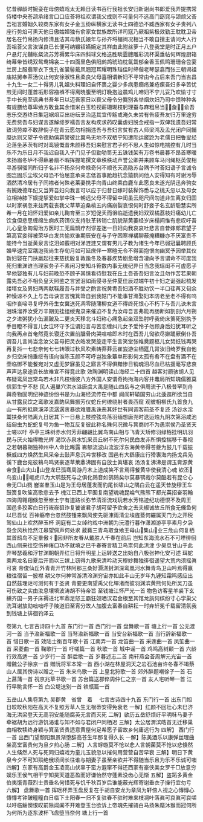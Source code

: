 <!-- { "loadSidebar": true } -->
忆昔稺龄时婉娈在母傍嬉戏太无赖日读书百行我祖长安归新谢尚书郎爱我弄提携常侍楼中央苍颉承绪言口口应荅将祖欢谓我父成则不可量何不选高门窈窕与颉颃父荅吾祖言婚姻久较商东家有女子金玉纷纵横家无读书士四德恐不臧西家有女子贵列八座行势焰可熏天他日傲姑嫜独有俞家女世族故所详司寇乃厥祖紫极效勤王耽耽卫帝居名在竹帛扬内修清且洁其母蔡氏娘年与孙齐埒楣阀况相当不敢自擅主请问大人行吾祖荅父言汝谋良已长便可纳镮钗嬿婉定其祥由此附丝萝十八登我堂是时正月五户户悬灯光黼帐粲流苏芳褥累华床四斜球文格迭胜睒霝牕雕彩流杯渠垂帖何辉煌厨箱绮幕带皆绣双鸳鸯锦衾二十四面里色俱阳鹧鸪琥珀枕氤氲郁金香玉佩鸣珊珊合卺宴兰房上服翡翠衣下曳孔雀裳髻戴凤翘冠耳耀明珠珰佳时缔偕老琴瑟翕而张三朝谒祖庙姑舅奉茶汤仪止何安徐淑性且柔良父母喜相谓新妇不寻常由今占后来吾门当吉昌十九生一女二十得男儿乳媪失料理妇自怀裹之婴少多病患癎疡兼疮瘰吾妇多辛苦忧煎无间时蓬首垢形容襁褓不得离晓腹至明灯晚抱迨晨鸡儿啼妇不宁儿妥乃欢愉寸寸手中长宛至讽典书吾年日以迈吾家日以衰父母令分爨别各举烟炊妇乃司中馈种种各有规膳给尊卑飨方敢食其余惜米白玉粒视薪珊瑚枝躬理蚕与麻粗帛当&#62730;&#63140;詹&#62730;&#63140;俞吾志乐交游终日集冠裾俎豆出纷纭烹治适其宜传觞或淹久未尝有告疲吾友归万里途穷无费赀吾与妇谋言遂解绛罗襦吾言友构疾求药叹囊虗妇脱金戒指一双俾我遗吾妇常致词劳瘁不敢辞倘子在青云愿勿相捐违吾与吾妇言贫有古人师梁鸿及孟光闭户同餔糜达则又望子令德助僖羁譬彼比翼鸟无地不双栖宁知遭阨运蹉跎为老儒日把鲁叟经沦落坐茅茨有时对鸾镜慨昔朱颜移吾妇来慰言君子何不思人生如惊电揣控有几时当乐不为乐日月不我迟自我入子门见子但勤劬笥无五铢钱架有万卷书晨暮不昂首寒暖未扬眉冬垆不得爇暑扇不暇挥握笔撰文章秩秩动声誉公卿并来顾车马问绳枢英俊相寻游骐骝同所归子名非不扬奈何命禄奇何不顺苍天高隐苏台隅予时荅妇语子言诚令图岂固乐尘埃父母恐不怡屈意承亲志低首事跄趋抗念猿鹤问他人安得知有时谢污辱洒然清冷居有子同襟者何殊老莱妻携手向青山终乘白鹿车此愿良未遂光阴迅奔驹女有婉娩德年纪又当笄吾妇向我言可以应于归昔日嫁时装髹饰悉与之桃夭忽以及母女泣相持膝下娱提挈爱如掌中珠一朝远父母不得留中闺虽云咫尺间勿道非生离女归固以时家祸忽来兹丙载丧我父草草迫桑榆五内痛崩裂哀恨何时舒妾子名玄龄聪慧实所希一月在妇怀妇爱如亲儿鞠育至三岁短促夭而徂临逝遗我妇双双橘荔枝妇痛幼儿亡饮食但悲思缠绵生痾疚药饵仅支持肤革转销亡肌貌渐黄萎经岁床榻间惟有悲叹吁吾儿心皇急匍匐治方医时工无扁鹊疗剂谬差迷一日妇向我哀哀吐悲言自昔嫁郎君望子第高官妾得被荣华白发共愉欢谁期辰安在与子守困寒禅褠聊蔽掩糟糠亦不厌富贵不能待今当逝黄泉言讫泪如霰相对涕涟涟又谓有男儿子教为诸生今年已弱冠曩聘顾氏婚早速完室耦迨我尚生存旬月如可延庶伴一寒暄无令不得面抱恨向幽冥予因举其仪新妇娶在门扶羸起往来慈抚殷复敦踰冬及春暮疾势剧愈增含凄向予言谓命不可度我死归重渊谁当理家务子不素闲习安知斗筲数内事无统纪异日当念我瑶闺不可虗愿子早他娶独有儿与妇前晚恐不顾子其慎看待慰我在丘土吾荅吾妇言汝且勿作苦若果朝露先吾必不相负皇天照鉴之言罢泪如雨侵寻至仲夏佳辰过端午初十妇之诞强起梳发缕壻女及男妇两两献鞵履吾与并受之酌言祝黄耈吾妇酒不胜劝饮一半口荏苒又旬余神懆谅不久上与吾母诀言言愧箕箒自到我姑门不能事甘滫娶妇本防老至老不得有呜咽作哀啼寻复呼外母生女冀送死凋零随蒲柳女道不得终死恨心不朽下与吾儿诀未言泪珠溜养汝受万辛期见挂组绶鬼录来催迫不复为汝母吾言弗能再肠断如割剖六月朔之夕进粥犹小缶漏皷及二更炎天移北斗妇称心痛急起坐双坠肘呼我倚床箦死别执予手目瞪不得言儿女泣环守予泣谓妇言母苦恋缠纠儿女予爱怜子勿顾身后妇犹耳听之向我再点首奄然竟长寝迁次置前牖骨肉哭喧喧即木时在酉吾儿恸欲尽擗踊厥倒仆吾谓吾儿言尚当念汝父吾母把灵衣皓发哭旋走平生言笑堂张帷奠题柩儿女焚纸钱再哭再复抖一七悲奈何七七转眼过秋风吹素帱莽莽云崔峩游尘栖筵几冐汝旧绮罗我自他乡归空床悄垂绥有语向谁陈玉颜不可呼岂独象簟单形影何太孤有肴不在盘有酒不在壶临御不能餐宛对又虚无梦寐虽见之寤言不得俱黯惨日销魂泪尽血已枯援毫写悲衷声声达泉途哀长故难宣不得竟此歌
效陶渊明读山海经二十四首
越客对罽骇胡人见布疑鸾凤岂常鸟若木非凡枝缅彼八方外国人安谓奇拘拘海内客井鼃局所知瑰儒雅莫信郭生宁不悲
民人遍巢穴洪水溢唐虞大禹是随山四岳与之俱周流于八极昔罕到舟舆奇物固明纪神迹纷纷书是为山海经流传在中都
阆阆轩辕国穷山北逶迤所欲当自从甘露民饮之鸾歌发嘉韵凤舞振芳仪蛇丘何缭绕射者畏西窥
观彼相柳氏九首食九山一有所抵厥溪泽流潺潺贪暴欲难餍禹诛恶其奸世有同调客前圣不复还
汤谷水淫鬻扶桑何陆离九日居其下一日悬上枝控弦鸟落羽缅想唐尧时迭运烛九阴次第浴咸池
结匈虫为蛇蛇复号为鱼一物互反复彼此称名殊何况微与箕商纣不为愚崇侯乃圣贤天士嗟以吁
亭亭三珠树赤水何芳菲翩翩比翼鸟南山相与飞青天矫修羽绿栢挂明玑羽民与厌火始得瞻光辉
渴饮赤泉水饥采员丘树不死尔何民白发非所惧控揣移千春视之若朝暮胡独神州中人命比晞露
岪郁流波山流波浮东海黄帝得苍夔为鼓几千载振橛威四方焕然生风采帝去鼓声息沉吟世移改
国邑有大繇康庄行猾褢海内扬戈兵凫徯下鹿台宛彼鴸鸟鸣贤豪逐草莱鼎沸固有自放士眞堪哀
汤汤复沸沸是谓玉膏源黄帝食&#63150;山大山&#63151;山登龙巳孤骞周游丹木上道成笑不言焉得餐黄华使我清心魂
钦丕&#63140;鸟变山&#63140;&#62619;崕虎爪为大鹗鼓死与之俱化鵕音如鹄鵕矣尔莫暴鹗哉尔莫酷若有昆仑心帝无□山戮
嶜崟羣玉山是为王母居蓬发而豹尾长啸山之隅白云在遥天昔旋穆王车鼓簧复吹笙高歌悲去予
槐江已西上平囿复南望魂魂昆崘气熊熊下都光英招奋羽翰四海周翱翔倏忽至峚土宁有道路长弥节清淫流戏玩若水芳铭迹纪功德恨不及周王
国邑多狡客白日行峳峳狙诈复饕诐君子胡可留予欲舍之去夫椒诚故丘所食无儵鱼何以巳吾忧
百神觞帝台忽然鼓锺来飘风使先驱涷雨清尘埃旌葢何纚属天门为之开税驾仙山上欢然醉玉杯
洞庭有二女绰约戏中洲朝为沅澧行暮作潇湘游亭亭素月夕袅袅金风秋怆然江皋望佩声何处求
葳蕤三青鸟取食飨王母山&#63140;集山&#63140;业三危山何复栖其首鸱鸟不足羣傲彳&#63140;因非所友眷从戴胜人千春在前后
岂知东海流水石不可堙徘徊西山侧来往空伤神瘏口功不就填之巳千春寄言精卫鸟柰何此洪津
少昊息甘山于此弃琴瑟羲和浮甘渊朝朝弄红日将升明星上运转送之出始自八极张神化安可述
珥蛇乘两龙名曰夏后开而以三嫔上窃得九歌来清吟动天穆妙舞独徘徊遥望大荒内须摇眞可哀
帝俊仙丘外青青开竹林阿那三桑好灏溔封渊深鸾凰河水舞青鸟卫山吟焉得赢粮往宿留一披襟
耕父尔何神常游清泠渊穷宙亦如此丰山无岁年九锺知霜鸣感应出自然兹理讵可测何有于圣贤
青要更南望禹父化墠渚而彼羽渊滨黄熊何处所吴刀虽可伤致之实由汝息壤填波涛胡不待帝旨
至钱塘江怀严光一首
物色访客星羊裘下玄纁齐国一男子床褥进北军鼎足怒王霸狂奴哂汉君金根至其馆龙旐何缤纷寸心学巢父洗耳谢放勋咄咄呼子陵道旧至宵分故人加腹去富春自耕耘一时弃轩冕千载留清氛我到钱塘上徘徊钓泽云

卷第九
七言古诗四十九首 
东门行一首
西门行一首
盘舞歌一首
塘上行一首
公无渡河一首
当予渝新福歌一首
当弩渝新福歌一首
当安台新福歌一首
当行辞新福歌一首
惜日歌一首
效陆士衡百年歌十首 
江南弄一首
龙笛曲一首
采莲曲一首
凤笙曲一首
采菱曲一首
鞠歌行一首
吁嗟篇一首
秋歌一首
城中谣一首
鸡鸣高树颠一首
六龄行效高适一首
少岁行一首
醉后歌一首
岁暮述志二首 
南轩燕会荅周解元光宙一首
赠魏公子徐京一首
赠阮将军本常一首
西小湖在林屋洞天之岩石池亩许冬春不竭蔡山人居其傍诗以赠之一首
朱来鸟歌一首
上皇北狩歌一首
郊外醉题嘲徐子一首
石上菖蒲一首
祝京兆草书歌一首
苏台篇送郡倅周仲仁之京一首
友人宅听琴一首
江行早眺言怀一首
白公堤送别一首
铁瓶篇一首

五岳山人集卷第九 吴郡黄　省曾　着 　七言古诗四十九首
东门行一首
出东门旭日皎皎秋阳在高天不复照芳草人生无根蒂安得免衰老 一解】红颜不回壮心未巳济海无洪梁登天无高羽安能随腐英无言而灭死  二解】欲历五岳舒烦纡平明秣马妻子牵裾胡为远行游饥渴谁与知不如与君闭户同栖迟  三解】太公居渭滨皓首无迁移巢由相牧犊终身颖与箕圣贤贵适意黄屋何足希愿子留故乡何庸远行为  四解】
西门行一首
出西门望颓阳飘景渐堕辞高苍生年那复得久长  一解】陈美酒乐以康弹丝理曲坐高堂富贵何为旦夕煎心肠  二解】人言蜉蝣莫不怆以悲人言朝菌莫不怆以悲倏然人生倏然人死与死同归嬉戏为童儿玉貌忽以摧何用营营自苦早衰  三解】明日下黄泉今夕不可知殒绝俄顷间长往谁与期妻子虽至亲欲并不得随当乐且为乐不乐诚可嗤  四解】东家有高爵金玉凌高山伏辜于蛮方遐窜不得还西家有豪侠美女罗千□放意穷娱乐王侯气相干宁知昊天道恶盈而好谦怡然守蓬素没齿心无惭  五解】盗跖多黄金伯夷饿青薇烈士贵垂名何惜死与饥千秋百岁后谁能蔽光辉寄谢垂衣子操行宜勿亏  六解】
盘舞歌一首
挥瑶杯弄玉盘反复在手胡自安龙为章凤为轩傍人视之心慱慱心慱慱考钟皷曈曈白日临下土阳春一归不复驻春不驻时难来枝凋叶落眞可哀眞可哀嗟以吁临觞懊恨叹前除阊阖不开难登玉台欲诉上帝魂先摧骑白马扬朱麾沐猴而冠何所为何所为逐东波杯飞盘堕当奈何
塘上行一首
